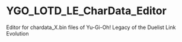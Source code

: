# YGO_LOTD_LE_CharData_Editor
 Editor for chardata_X.bin files of Yu-Gi-Oh! Legacy of the Duelist Link Evolution
